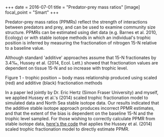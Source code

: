 +++
date = 2016-07-01
title = "Predator-prey mass ratios"
[image]
focal_point = "Smart" 
+++

Predator-prey mass ratios (PPMRs) reflect the strength of interactions between predators and prey, and can be used to examine community size structure. PPMRs can be estimated using diet data (e.g. Barnes et al. 2010, Ecology) or with stable isotope methods in which an individual's trophic position is inferred by measuring the fractionation of nitrogen 15-N relative to a baseline value.

Although standard 'additive' approaches assume that 15-N fractionates by 3.4‰, Hussey et al. (2014, Ecol. Lett.) showed that fractionation values are dependent on tissue 15-N and so increase with trophic level.


Figure 1 - trophic position ~ body mass relationship produced using scaled (red) and additive (black) fractionation methods

In a paper led jointly by Dr. Eric Hertz (Simon Fraser University) and myself, we applied Hussey et al.'s (2014) scaled trophic fractionation model to simulated data and North Sea stable isotope data. Our results indicated that the additive stable isotope approach produces incorrect PPMR estimates, and that the extent of the bias is dependent on the baseline 15-N and the trophic level sampled. For those wishing to correctly calculate PPMR from stable isotope data, [here's the code](http://github.com/baumlab/ppmr-isotopes) that applies the Hussey et al. (2014) scaled trophic fractionation model to directly estimate PPMR.

